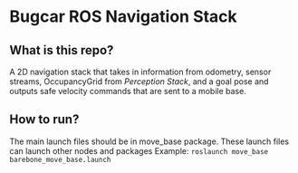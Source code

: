 Bugcar ROS Navigation Stack
====================
## What is this repo?
A 2D navigation stack that takes in information from odometry, sensor
streams, OccupancyGrid from *Perception Stack*, and a goal pose and outputs safe velocity commands that are sent
to a mobile base.
## How to run?
The main launch files should be in move_base package. These launch files can launch other nodes and packages
Example: `roslaunch move_base barebone_move_base.launch`
